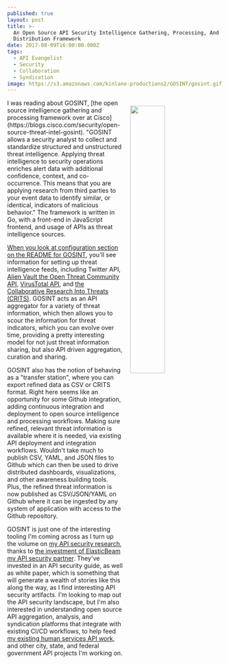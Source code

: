 ```yaml
---
published: true
layout: post
title: >-
  An Open Source API Security Intelligence Gathering, Processing, And
  Distribution Framework
date: 2017-08-09T16:00:00.000Z
tags:
  - API Evangelist
  - Security
  - Collaboration
  - Syndication
image: https://s3.amazonaws.com/kinlane-productions2/GOSINT/gosint.gif
---
```

<p><a href="https://blogs.cisco.com/security/open-source-threat-intel-gosint"><img src="https://s3.amazonaws.com/kinlane-productions2/GOSINT/gosint.gif" align="right" width="40%" style="padding: 15px;" /></a></p>I was reading about GOSINT, [the open source intelligence gathering and processing framework over at Cisco](https://blogs.cisco.com/security/open-source-threat-intel-gosint). "GOSINT allows a security analyst to collect and standardize structured and unstructured threat intelligence. Applying threat intelligence to security operations enriches alert data with additional confidence, context, and co-occurrence. This means that you are applying research from third parties to your event data to identify similar, or identical, indicators of malicious behavior." The framework is written in Go, with a front-end in JavaScript frontend, and usage of APIs as threat intelligence sources.

[When you look at configuration section on the README for GOSINT](https://github.com/ciscocsirt/gosint), you'll see information for setting up threat intelligence feeds, including Twitter API, [Alien Vault the Open Threat Community API](https://otx.alienvault.com/api/), [VirusTotal API](https://www.virustotal.com/), and [the Collaborative Research Into Threats (CRITS)](https://crits.github.io/).  GOSINT acts as an API aggregator for a variety of threat information, which then allows you to scour the information for threat indicators, which you can evolve over time, providing a pretty interesting model for not just threat information sharing, but also API driven aggregation, curation and sharing.

GOSINT also has the notion of behaving as a "transfer station", where you can export refined data as CSV or CRITS format. Right here seems like an opportunity for some Github integration, adding continuous integration and deployment to open source intelligence and processing workflows. Making sure refined, relevant threat information is available where it is needed, via existing API deployment and integration workflows. Wouldn't take much to publish CSV, YAML, and JSON files to Github which can then be used to drive distributed dashboards, visualizations, and other awareness building tools. Plus, the refined threat information is now published as CSV/JSON/YAML on Github where it can be ingested by any system of application with access to the Github repository.

GOSINT is just one of the interesting tooling I'm coming across as I turn up the volume on [my API security research](http://security.apievangelist.com), thanks to [the investment of ElasticBeam my API security partner](https://www.elasticbeam.com/). They've invested in an API security guide, as well as white paper, which is something that will generate a wealth of stories like this along the way, as I find interesting API security artifacts. I'm looking to map out the API security landscape, but I'm also interested in understanding open source API aggregation, analysis, and syndication platforms that integrate with existing CI/CD workflows, to help feed [my existing human services API work](http://org.open.referral.adopta.agency/), and other city, state, and federal government API projects I'm working on.
